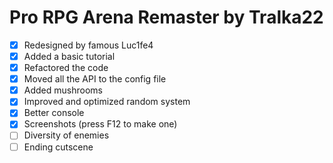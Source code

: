 # Pro RPG Arena Remaster by Tralka22
- [x] Redesigned by famous Luc1fe4
- [x] Added a basic tutorial
- [x] Refactored the code
- [x] Moved all the API to the config file
- [x] Added mushrooms
- [x] Improved and optimized random system
- [x] Better console
- [x] Screenshots (press F12 to make one)
- [ ] Diversity of enemies
- [ ] Ending cutscene

